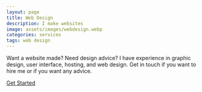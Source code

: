 ```yaml
---
layout: page
title: Web Design
description: I make websites
image: assets/images/webdesign.webp
categories: services
tags: web design
---
```


Want a website made? Need design advice? I have experience in graphic design, user interface, hosting, and web design. Get in touch if you want to hire me or if you want any advice.

<a href="contact" id="contact-button" class="waves-effect waves-light btn">Get Started</a>
